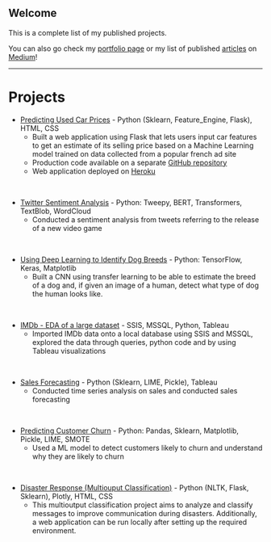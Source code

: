 ## Welcome
This is a complete list of my published projects. 

You can also go check my [portfolio page](https://pcmaldonado.github.io/portfolio/index.html) or my list of published [articles](https://github.com/pcmaldonado/medium_articles) on [Medium](https://medium.com/@pcmaldonado)!

------------------
# Projects

* [Predicting Used Car Prices](https://github.com/pcmaldonado/Predicting_used_cars_price) - Python (Sklearn, Feature_Engine, Flask), HTML, CSS
  - Built a web application using Flask that lets users input car features to get an estimate of its selling price based on a Machine Learning model trained on data collected from a popular french ad site
  - Production code available on a separate [GitHub repository](https://github.com/pcmaldonado/Estimateur_prix_voiture)
  - Web application deployed on [Heroku](https://estimateur-prix-voiture.herokuapp.com/)

<br>

* [Twitter Sentiment Analysis](https://github.com/pcmaldonado/Twitter_Sentiment_Analysis) - Python: Tweepy, BERT, Transformers, TextBlob, WordCloud
  - Conducted a sentiment analysis from tweets referring to the release of a new video game

<br>

* [Using Deep Learning to Identify Dog Breeds](https://github.com/pcmaldonado/Dog_Breed_Classification) - Python: TensorFlow, Keras, Matplotlib
  - Built a CNN using transfer learning to be able to estimate the breed of a dog and, if given an image of a human, detect what type of dog the human looks like.


<br>

* [IMDb - EDA of a large dataset](https://github.com/pcmaldonado/IMDb_data_analysis) - SSIS, MSSQL, Python, Tableau
  - Imported IMDb data onto a local database using SSIS and MSSQL, explored the data through queries, python code and by using Tableau visualizations

<br>

* [Sales Forecasting](https://github.com/pcmaldonado/SalesForecasting) - Python (Sklearn, LIME, Pickle), Tableau
  - Conducted time series analysis on sales and conducted sales forecasting

<br>

* [Predicting Customer Churn](https://github.com/pcmaldonado/CustomerChurn) - Python: Pandas, Sklearn, Matplotlib, Pickle, LIME, SMOTE
  - Used a ML model to detect customers likely to churn and understand why they are likely to churn
 

<br>

* [Disaster Response (Multiouput Classification)](https://github.com/pcmaldonado/Disaster_Response) - Python (NLTK, Flask, Sklearn), Plotly, HTML, CSS
  - This multioutput classification project aims to analyze and classify messages to improve communication during disasters. Additionally, a web application can be run locally after setting up the required environment.
